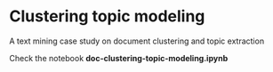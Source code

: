 # Clustering topic modeling

A text mining case study on document clustering and topic extraction

Check the notebook **doc-clustering-topic-modeling.ipynb**
